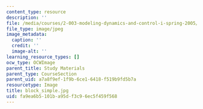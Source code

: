 ```yaml
---
content_type: resource
description: ''
file: /media/courses/2-003-modeling-dynamics-and-control-i-spring-2005/fa9ea6b5101ba95df3c96ec5f459f568_block_simple.jpg
file_type: image/jpeg
image_metadata:
  caption: ''
  credit: ''
  image-alt: ''
learning_resource_types: []
ocw_type: OCWImage
parent_title: Study Materials
parent_type: CourseSection
parent_uid: a7a8f9ef-1f9b-6ce1-6418-f519b9fd5b7a
resourcetype: Image
title: block_simple.jpg
uid: fa9ea6b5-101b-a95d-f3c9-6ec5f459f568
---
```

